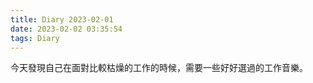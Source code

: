 ```yaml
---
title: Diary 2023-02-01
date: 2023-02-02 03:35:54
tags: Diary
---
```


今天發現自己在面對比較枯燥的工作的時候，需要一些好好選過的工作音樂。

